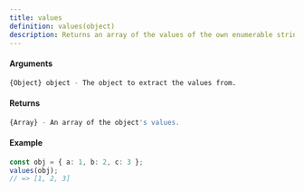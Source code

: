 ```yaml
---
title: values
definition: values(object)
description: Returns an array of the values of the own enumerable string-keyed properties of an object.
---
```



#### Arguments


```bash
{Object} object - The object to extract the values from.
```


#### Returns


```bash
{Array} - An array of the object's values.
```


#### Example


```ts
const obj = { a: 1, b: 2, c: 3 };
values(obj);
// => [1, 2, 3]
```